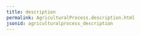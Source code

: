 ```yaml
---
title: description
permalink: AgriculturalProcess.description.html
jsonid: agriculturalprocess_description
---
```

